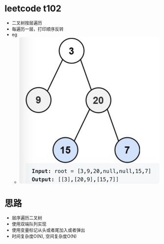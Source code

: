 # leetcode t102
- 二叉树按层遍历
- 每遍历一层，打印顺序反转
- eg
    - ![](./imgs/1.png)

 # 思路
- 层序遍历二叉树
- 使用双端队列实现
- 使用变量标记从头或者尾加入或者弹出
- 时间复杂度O(N), 空间复杂度O(N)